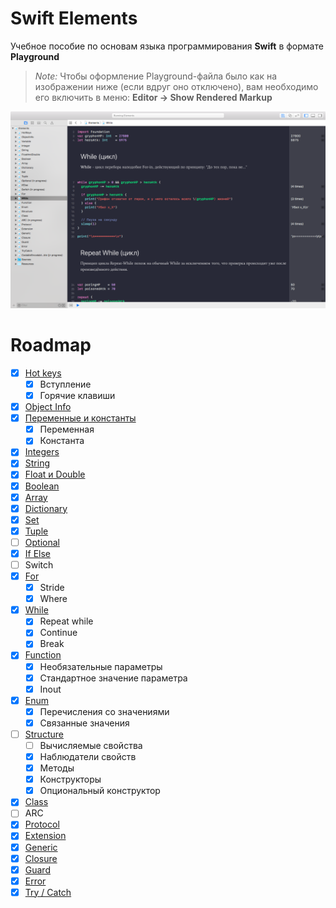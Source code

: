 # Swift Elements
Учебное пособие по основам языка программирования **Swift** в формате **Playground**


> *Note:* Чтобы оформление Playground-файла было как на изображении ниже (если вдруг оно отключено), вам необходимо его включить в меню: **Editor -> Show Rendered Markup**

![](example.png)

# Roadmap

* [x] [Hot keys](https://github.com/riley-usagi/swift_elements/tree/master/Elements.playground/Pages/HotKeys.xcplaygroundpage/Contents.swift)
  * [x] Вступление
  * [x] Горячие клавиши
* [x] [Object Info](https://github.com/riley-usagi/swift_elements/tree/master/Elements.playground/Pages/ObjectInfo.xcplaygroundpage/Contents.swift)
* [x] [Переменные и константы](https://github.com/riley-usagi/swift_elements/tree/master/Elements.playground/Pages/Variables.xcplaygroundpage/Contents.swift)
  * [x] Переменная
  * [x] Константа
* [x] [Integers](https://github.com/riley-usagi/swift_elements/tree/master/Elements.playground/Pages/Integers.xcplaygroundpage/Contents.swift)
* [x] [String](https://github.com/riley-usagi/swift_elements/tree/master/Elements.playground/Pages/String.xcplaygroundpage/Contents.swift)
* [x] [Float и Double](https://github.com/riley-usagi/swift_elements/tree/master/Elements.playground/Pages/FloatAndDouble.xcplaygroundpage/Contents.swift)
* [x] [Boolean](https://github.com/riley-usagi/swift_elements/tree/master/Elements.playground/Pages/Boolean.xcplaygroundpage/Contents.swift)
* [x] [Array](https://github.com/riley-usagi/swift_elements/tree/master/Elements.playground/Pages/Array.xcplaygroundpage/Contents.swift)
* [x] [Dictionary](https://github.com/riley-usagi/swift_elements/tree/master/Elements.playground/Pages/Dictionary.xcplaygroundpage/Contents.swift)
* [x] [Set](https://github.com/riley-usagi/swift_elements/tree/master/Elements.playground/Pages/Set.xcplaygroundpage/Contents.swift)
* [x] [Tuple](https://github.com/riley-usagi/swift_elements/tree/master/Elements.playground/Pages/Tuple.xcplaygroundpage/Contents.swift)
* [ ] [Optional](https://github.com/riley-usagi/swift_elements/tree/master/Elements.playground/Pages/Optional%20(in%20progress).xcplaygroundpage/Contents.swift)
* [x] [If Else](https://github.com/riley-usagi/swift_elements/tree/master/Elements.playground/Pages/IfElse.xcplaygroundpage/Contents.swift)
* [ ] Switch
* [x] [For](https://github.com/riley-usagi/swift_elements/tree/master/Elements.playground/Pages/For.xcplaygroundpage/Contents.swift)
  * [x] Stride
  * [x] Where
* [x] [While](https://github.com/riley-usagi/swift_elements/tree/master/Elements.playground/Pages/While.xcplaygroundpage/Contents.swift)
  * [x] Repeat while
  * [x] Continue
  * [x] Break
* [x] [Function](https://github.com/riley-usagi/swift_elements/tree/master/Elements.playground/Pages/Function.xcplaygroundpage/Contents.swift)
  * [x] Необязательные параметры
  * [x] Стандартное значение параметра
  * [x] Inout
* [x] [Enum](https://github.com/riley-usagi/swift_elements/tree/master/Elements.playground/Pages/Enum.xcplaygroundpage/Contents.swift)
  * [x] Перечисления со значениями
  * [x] Связанные значения
* [ ] [Structure](https://github.com/riley-usagi/swift_elements/tree/master/Elements.playground/Pages/Structure%20(in%20progress).xcplaygroundpage/Contents.swift)
  * [ ] Вычисляемые свойства
  * [x] Наблюдатели свойств
  * [x] Методы
  * [x] Конструкторы
  * [x] Опциональный конструктор
* [x] [Class](https://github.com/riley-usagi/swift_elements/tree/master/Elements.playground/Pages/Class.xcplaygroundpage/Contents.swift)
* [ ] ARC
* [x] [Protocol](https://github.com/riley-usagi/swift_elements/tree/master/Elements.playground/Pages/Protocol.xcplaygroundpage/Contents.swift)
* [x] [Extension](https://github.com/riley-usagi/swift_elements/tree/master/Elements.playground/Pages/Extension.xcplaygroundpage/Contents.swift)
* [x] [Generic](https://github.com/riley-usagi/swift_elements/tree/master/Elements.playground/Pages/Generic.xcplaygroundpage/Contents.swift)
* [x] [Closure](https://github.com/riley-usagi/swift_elements/tree/master/Elements.playground/Pages/Closure.xcplaygroundpage/Contents.swift)
* [x] [Guard](https://github.com/riley-usagi/swift_elements/tree/master/Elements.playground/Pages/Guard.xcplaygroundpage/Contents.swift)
* [x] [Error](https://github.com/riley-usagi/swift_elements/tree/master/Elements.playground/Pages/Error.xcplaygroundpage/Contents.swift)
* [x] [Try / Catch](https://github.com/riley-usagi/swift_elements/tree/master/Elements.playground/Pages/TryCatch.xcplaygroundpage/Contents.swift)
